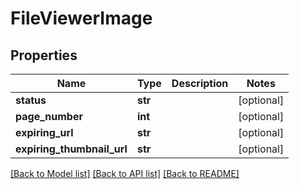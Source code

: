 # FileViewerImage

## Properties
Name | Type | Description | Notes
------------ | ------------- | ------------- | -------------
**status** | **str** |  | [optional] 
**page_number** | **int** |  | [optional] 
**expiring_url** | **str** |  | [optional] 
**expiring_thumbnail_url** | **str** |  | [optional] 

[[Back to Model list]](../README.md#documentation-for-models) [[Back to API list]](../README.md#documentation-for-api-endpoints) [[Back to README]](../README.md)



